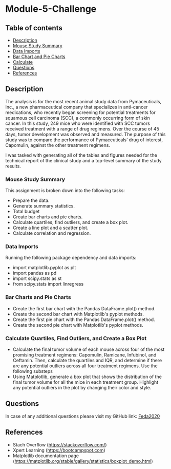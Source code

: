 # Module-5-Challenge


## Table of contents

* [Description](#Description)
* [Mouse Study Summary](#Mouse)
* [Data Imports](#Data)
* [Bar Chart and Pie Charts](#Bar)
* [Calculate](#Calculate)
* [Questions](#Questions)
* [References](#References)

## Description

The analysis is for the most recent animal study data from Pymaceuticals, Inc., a new pharmaceutical company that specializes in anti-cancer medications, who recently began screening for potential treatments for squamous cell carcinoma (SCC), a commonly occurring form of skin cancer. In this study, 249 mice who were identified with SCC tumors received treatment with a range of drug regimens. Over the course of 45 days, tumor development was observed and measured. The purpose of this study was to compare the performance of Pymaceuticals’ drug of interest, Capomulin, against the other treatment regimens.

I was tasked with generating all of the tables and figures needed for the technical report of the clinical study and a top-level summary of the study results.

### Mouse Study Summary

This assignment is broken down into the following tasks:

* Prepare the data.
* Generate summary statistics.
* Total budget
* Create bar charts and pie charts.
* Calculate quartiles, find outliers, and create a box plot.
* Create a line plot and a scatter plot.
* Calculate correlation and regression.

### Data Imports

Running the following package dependency and data imports:

* import matplotlib.pyplot as plt
* import pandas as pd
* import scipy.stats as st
* from scipy.stats import linregress

### Bar Charts and Pie Charts

* Create the first bar chart with the Pandas DataFrame.plot() method.
* Create the second bar chart with Matplotlib's pyplot methods.
* Create the first pie chart with the Pandas DataFrame.plot() method.
* Create the second pie chart with Matplotlib's pyplot methods.

### Calculate Quartiles, Find Outliers, and Create a Box Plot

* Calculate the final tumor volume of each mouse across four of the most promising treatment regimens: Capomulin, Ramicane, Infubinol, and Ceftamin. Then, calculate the quartiles and IQR, and determine if there are any potential outliers across all four treatment regimens. Use the following substeps
* Using Matplotlib, generate a box plot that shows the distribution of the final tumor volume for all the mice in each treatment group. Highlight any potential outliers in the plot by changing their color and style.


## Questions

In case of any additional questions please visit my GitHub link: [Feda2020](https://github.com/Feda2020) 

## References
 * Stach Overflow (https://stackoverflow.com/)
 * Xpert Learning (https://bootcampspot.com)
 * Matplotlib documentation page (https://matplotlib.org/stable/gallery/statistics/boxplot_demo.html)